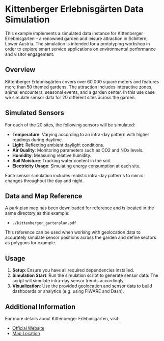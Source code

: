 # Kittenberger Erlebnisgärten Data Simulation

This example implements a simulated data instance for Kittenberger Erlebnisgärten – a renowned garden and leisure attraction in Schiltern, Lower Austria. The simulation is intended for a prototyping workshop in order to explore smart service applications on environmental performance and visitor engagement.

## Overview

Kittenberger Erlebnisgärten covers over 60,000 square meters and features more than 50 themed gardens. The attraction includes interactive zones, animal encounters, seasonal events, and a garden center. In this use case we simulate sensor data for 20 different sites across the garden.

## Simulated Sensors

For each of the 20 sites, the following sensors will be simulated:

- **Temperature**: Varying according to an intra-day pattern with higher readings during daytime.
- **Light**: Reflecting ambient daylight conditions.
- **Air Quality**: Monitoring parameters such as CO2 and NOx levels.
- **Humidity**: Measuring relative humidity.
- **Soil Moisture**: Tracking water content in the soil.
- **Electricity Usage**: Simulating energy consumption at each site.

Each sensor simulation includes realistic intra-day patterns to mimic changes throughout the day and night.

## Data and Map Reference

A park plan map has been downloaded for reference and is located in the same directory as this example:

- `./kittenberger_gartenplan.pdf`

This reference can be used when working with geolocation data to accurately simulate sensor positions across the garden and define sectors as polygons for example.

## Usage

1. **Setup**: Ensure you have all required dependencies installed.
2. **Simulation Start**: Run the simulation script to generate sensor data. The script will simulate intra-day sensor trends accordingly.
3. **Visualization**: Use the provided geolocation and sensor data to build dashboards or analytics (e.g. using FIWARE and Dash).

## Additional Information

For more details about Kittenberger Erlebnisgärten, visit:

- [Official Website](https://www.kittenberger.at/)
- [Map Location](https://maps.app.goo.gl/Xr9X2JRYNY73CSzm6)
